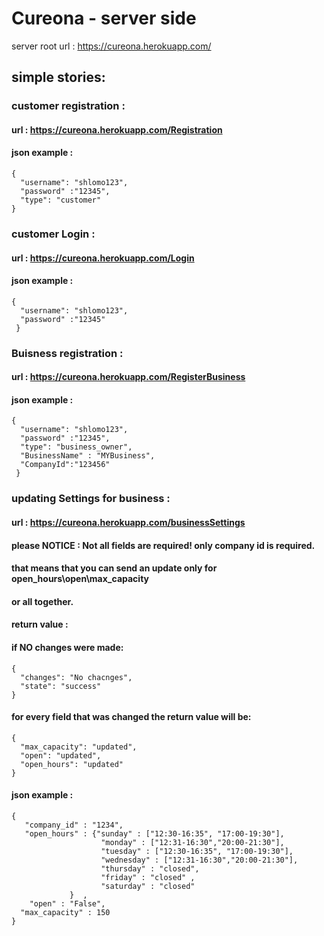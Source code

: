 # Cureona - server side


server root url : https://cureona.herokuapp.com/

## simple stories:

### customer registration  :
#### url : https://cureona.herokuapp.com/Registration
#### json example :
```
{ 
  "username": "shlomo123",
  "password" :"12345",
  "type": "customer"
}
```

### customer Login :
#### url : https://cureona.herokuapp.com/Login
#### json example :
```
{
  "username": "shlomo123", 
  "password" :"12345"
 }
 ```



### Buisness registration  :
#### url : https://cureona.herokuapp.com/RegisterBusiness
#### json example :
```
{ 
  "username": "shlomo123", 
  "password" :"12345", 
  "type": "business_owner", 
  "BusinessName" : "MYBusiness", 
  "CompanyId":"123456"
 }
 ```


### updating Settings for business  :
#### url : https://cureona.herokuapp.com/businessSettings

#### please NOTICE : Not all fields are required! only company id is required. 
#### that means that you can send an update only for open_hours\open\max_capacity
#### or all together. 

#### return value : 
#### if NO changes were made:
```
{
  "changes": "No chacnges",
  "state": "success"
}
```

#### for every field that was changed the return value will be: 
```
{
  "max_capacity": "updated",
  "open": "updated",
  "open_hours": "updated"
}
```

#### json example :
```
{
   "company_id" : "1234",
   "open_hours" : {"sunday" : ["12:30-16:35", "17:00-19:30"],
					"monday" : ["12:31-16:30","20:00-21:30"],
					"tuesday" : ["12:30-16:35", "17:00-19:30"],
					"wednesday" : ["12:31-16:30","20:00-21:30"],
					"thursday" : "closed",
					"friday" : "closed" ,
					"saturday" : "closed"
			 }	,
	"open" : "False",
  "max_capacity" : 150
}
 ```
